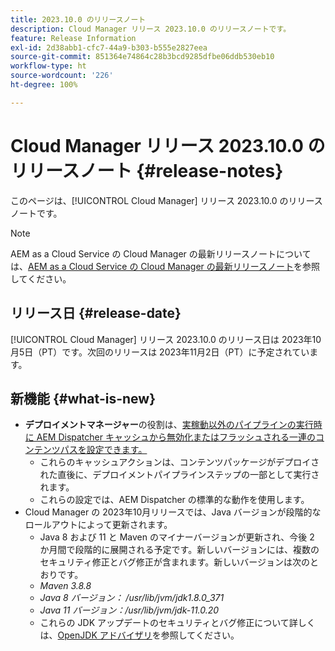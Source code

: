 ```yaml
---
title: 2023.10.0 のリリースノート
description: Cloud Manager リリース 2023.10.0 のリリースノートです。
feature: Release Information
exl-id: 2d38abb1-cfc7-44a9-b303-b555e2827eea
source-git-commit: 851364e74864c28b3bcd9285dfbe06ddb530eb10
workflow-type: ht
source-wordcount: '226'
ht-degree: 100%

---
```



# Cloud Manager リリース 2023.10.0 のリリースノート {#release-notes}

このページは、[!UICONTROL Cloud Manager] リリース 2023.10.0 のリリースノートです。

>[!NOTE]
>
>AEM as a Cloud Service の Cloud Manager の最新リリースノートについては、[AEM as a Cloud Service の Cloud Manager の最新リリースノート](https://experienceleague.adobe.com/docs/experience-manager-cloud-service/content/implementing/using-cloud-manager/release-notes-cloud-manager/release-notes-cm-current.html?lang=ja)を参照してください。

## リリース日 {#release-date}

[!UICONTROL Cloud Manager] リリース 2023.10.0 のリリース日は 2023年10月5日（PT）です。次回のリリースは 2023年11月2日（PT）に予定されています。

## 新機能 {#what-is-new}

* **デプロイメントマネージャー**&#x200B;の役割は、[実稼動以外のパイプラインの実行時に AEM Dispatcher キャッシュから無効化またはフラッシュされる一連のコンテンツパスを設定できます。](/help/using/non-production-pipelines.md)
   * これらのキャッシュアクションは、コンテンツパッケージがデプロイされた直後に、デプロイメントパイプラインステップの一部として実行されます。
   * これらの設定では、AEM Dispatcher の標準的な動作を使用します。
* Cloud Manager の 2023年10月リリースでは、Java バージョンが段階的なロールアウトによって更新されます。
   * Java 8 および 11 と Maven のマイナーバージョンが更新され、今後 2 か月間で段階的に展開される予定です。新しいバージョンには、複数のセキュリティ修正とバグ修正が含まれます。新しいバージョンは次のとおりです。
   * *Maven 3.8.8*
   * *Java 8 バージョン： /usr/lib/jvm/jdk1.8.0_371*
   * *Java 11 バージョン：/usr/lib/jvm/jdk-11.0.20*
   * これらの JDK アップデートのセキュリティとバグ修正について詳しくは、[OpenJDK アドバイザリ](https://openjdk.org/groups/vulnerability/advisories/)を参照してください。
